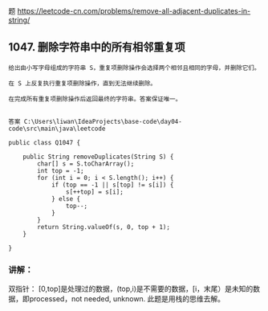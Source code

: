 题 https://leetcode-cn.com/problems/remove-all-adjacent-duplicates-in-string/
## 1047. 删除字符串中的所有相邻重复项
```
给出由小写字母组成的字符串 S，重复项删除操作会选择两个相邻且相同的字母，并删除它们。

在 S 上反复执行重复项删除操作，直到无法继续删除。

在完成所有重复项删除操作后返回最终的字符串。答案保证唯一。


答案 C:\Users\liwan\IdeaProjects\base-code\day04-code\src\main\java\leetcode
```

```
public class Q1047 {

    public String removeDuplicates(String S) {
        char[] s = S.toCharArray();
        int top = -1;
        for (int i = 0; i < S.length(); i++) {
            if (top == -1 || s[top] != s[i]) {
                s[++top] = s[i];
            } else {
                top--;
            }
        }
        return String.valueOf(s, 0, top + 1);
    }

}

```
### 讲解：
双指针： [0,top]是处理过的数据，(top,i)是不需要的数据，[i，末尾）是未知的数据，即processed，not needed, unknown.
此题是用栈的思维去解。

